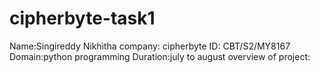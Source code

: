 # cipherbyte-task1
Name:Singireddy Nikhitha
company: cipherbyte
ID: CBT/S2/MY8167
Domain:python programming
Duration:july to august
overview of project:

